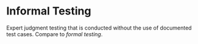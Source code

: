 # Informal Testing


Expert judgment testing that is conducted without the use of documented
test cases. Compare to *formal testing*.

